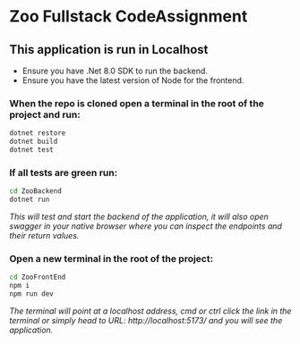 # Zoo Fullstack CodeAssignment

## This application is run in Localhost

- Ensure you have .Net 8.0 SDK to run the backend.
- Ensure you have the latest version of Node for the frontend.

### When the repo is cloned open a terminal in the root of the project and run:

```bash
dotnet restore
dotnet build
dotnet test
```

### If all tests are green run:

```bash
cd ZooBackend
dotnet run
```

*This will test and start the backend of the application, it will also open swagger in your native browser where you can inspect the endpoints and their return values.*

### Open a **new** terminal in the root of the project:

```bash
cd ZooFrontEnd
npm i
npm run dev
```

*The terminal will point at a localhost address, cmd or ctrl click the link in the terminal or simply head to URL: http://localhost:5173/ and you will see the application.*
